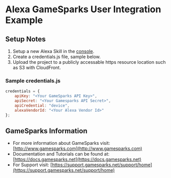 # Alexa GameSparks User Integration Example
## Setup Notes
1. Setup a new Alexa Skill in the [console](https://developer.amazon.com/alexa/console).
2. Create a credentials.js file, sample below.
3. Upload the project to a publicly accessable https resource location such as S3 with CloudFront.

### Sample credentials.js
```javascript
credentials = {
	apiKey: "<Your GameSparks API Key>",
	apiSecret: "<Your Gamesparks API Secret>",
	apiCredential: "device",
	alexaVendorId: "<Your Alexa Vendor Id>"
};
```

## GameSparks Information
* For more information about GameSparks visit: [http://www.gamesparks.com](http://www.gamesparks.com)
* Documentation and Tutorials can be found at: [https://docs.gamesparks.net](https://docs.gamesparks.net)
* For Support visit: [https://support.gamesparks.net/support/home](https://support.gamesparks.net/support/home)